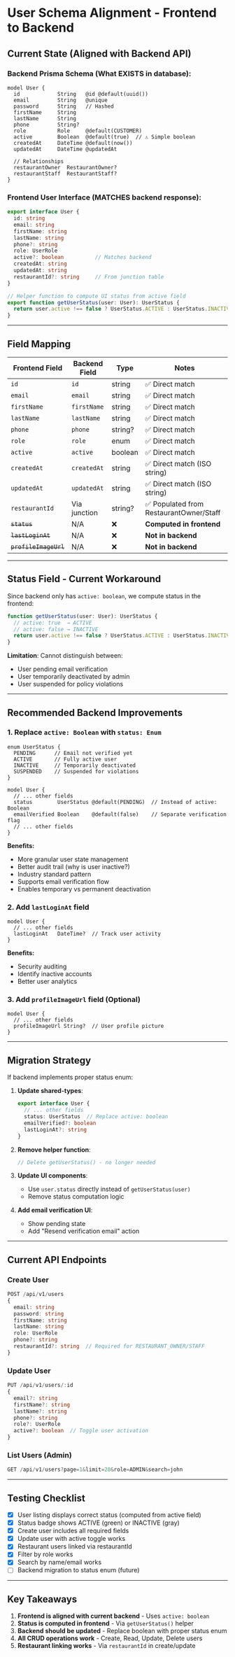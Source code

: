 # User Schema Alignment - Frontend to Backend

## Current State (Aligned with Backend API)

### Backend Prisma Schema (What EXISTS in database):
```prisma
model User {
  id            String   @id @default(uuid())
  email         String   @unique
  password      String   // Hashed
  firstName     String
  lastName      String
  phone         String?
  role          Role     @default(CUSTOMER)
  active        Boolean  @default(true)  // ⚠️ Simple boolean
  createdAt     DateTime @default(now())
  updatedAt     DateTime @updatedAt

  // Relationships
  restaurantOwner  RestaurantOwner?
  restaurantStaff  RestaurantStaff?
}
```

### Frontend User Interface (MATCHES backend response):
```typescript
export interface User {
  id: string
  email: string
  firstName: string
  lastName: string
  phone?: string
  role: UserRole
  active?: boolean          // Matches backend
  createdAt: string
  updatedAt: string
  restaurantId?: string     // From junction table
}

// Helper function to compute UI status from active field
export function getUserStatus(user: User): UserStatus {
  return user.active !== false ? UserStatus.ACTIVE : UserStatus.INACTIVE
}
```

---

## Field Mapping

| Frontend Field | Backend Field | Type | Notes |
|---------------|---------------|------|-------|
| `id` | `id` | string | ✅ Direct match |
| `email` | `email` | string | ✅ Direct match |
| `firstName` | `firstName` | string | ✅ Direct match |
| `lastName` | `lastName` | string | ✅ Direct match |
| `phone` | `phone` | string? | ✅ Direct match |
| `role` | `role` | enum | ✅ Direct match |
| `active` | `active` | boolean | ✅ Direct match |
| `createdAt` | `createdAt` | string | ✅ Direct match (ISO string) |
| `updatedAt` | `updatedAt` | string | ✅ Direct match (ISO string) |
| `restaurantId` | Via junction | string? | ✅ Populated from RestaurantOwner/Staff |
| ~~`status`~~ | N/A | ❌ | **Computed in frontend** |
| ~~`lastLoginAt`~~ | N/A | ❌ | **Not in backend** |
| ~~`profileImageUrl`~~ | N/A | ❌ | **Not in backend** |

---

## Status Field - Current Workaround

Since backend only has `active: boolean`, we compute status in the frontend:

```typescript
function getUserStatus(user: User): UserStatus {
  // active: true  → ACTIVE
  // active: false → INACTIVE
  return user.active !== false ? UserStatus.ACTIVE : UserStatus.INACTIVE
}
```

**Limitation**: Cannot distinguish between:
- User pending email verification
- User temporarily deactivated by admin
- User suspended for policy violations

---

## Recommended Backend Improvements

### 1. Replace `active: Boolean` with `status: Enum`

```prisma
enum UserStatus {
  PENDING      // Email not verified yet
  ACTIVE       // Fully active user
  INACTIVE     // Temporarily deactivated
  SUSPENDED    // Suspended for violations
}

model User {
  // ... other fields
  status        UserStatus @default(PENDING)  // Instead of active: Boolean
  emailVerified Boolean    @default(false)    // Separate verification flag
  // ... other fields
}
```

**Benefits:**
- More granular user state management
- Better audit trail (why is user inactive?)
- Industry standard pattern
- Supports email verification flow
- Enables temporary vs permanent deactivation

### 2. Add `lastLoginAt` field

```prisma
model User {
  // ... other fields
  lastLoginAt   DateTime?  // Track user activity
}
```

**Benefits:**
- Security auditing
- Identify inactive accounts
- Better user analytics

### 3. Add `profileImageUrl` field (Optional)

```prisma
model User {
  // ... other fields
  profileImageUrl String?  // User profile picture
}
```

---

## Migration Strategy

If backend implements proper status enum:

1. **Update shared-types**:
   ```typescript
   export interface User {
     // ... other fields
     status: UserStatus  // Replace active: boolean
     emailVerified?: boolean
     lastLoginAt?: string
   }
   ```

2. **Remove helper function**:
   ```typescript
   // Delete getUserStatus() - no longer needed
   ```

3. **Update UI components**:
   - Use `user.status` directly instead of `getUserStatus(user)`
   - Remove status computation logic

4. **Add email verification UI**:
   - Show pending state
   - Add "Resend verification email" action

---

## Current API Endpoints

### Create User
```typescript
POST /api/v1/users
{
  email: string
  password: string
  firstName: string
  lastName: string
  role: UserRole
  phone?: string
  restaurantId?: string  // Required for RESTAURANT_OWNER/STAFF
}
```

### Update User
```typescript
PUT /api/v1/users/:id
{
  email?: string
  firstName?: string
  lastName?: string
  phone?: string
  role?: UserRole
  active?: boolean  // Toggle user activation
}
```

### List Users (Admin)
```typescript
GET /api/v1/users?page=1&limit=20&role=ADMIN&search=john
```

---

## Testing Checklist

- [x] User listing displays correct status (computed from active field)
- [x] Status badge shows ACTIVE (green) or INACTIVE (gray)
- [x] Create user includes all required fields
- [x] Update user with active toggle works
- [x] Restaurant users linked via restaurantId
- [x] Filter by role works
- [x] Search by name/email works
- [ ] Backend migration to status enum (future)

---

## Key Takeaways

1. **Frontend is aligned with current backend** - Uses `active: boolean`
2. **Status is computed in frontend** - Via `getUserStatus()` helper
3. **Backend should be updated** - Replace boolean with proper status enum
4. **All CRUD operations work** - Create, Read, Update, Delete users
5. **Restaurant linking works** - Via `restaurantId` in create/update

